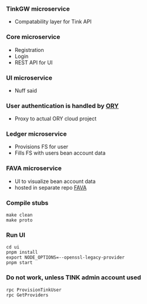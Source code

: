 ### TinkGW microservice
- Compatability layer for Tink API

### Core microservice
- Registration
- Login
- REST API for UI

### UI microservice
- Nuff said

### User authentication is handled by [ORY](https://console.ory.sh/)
- Proxy to actual ORY cloud project

### Ledger microservice
- Provisions FS for user
- Fills FS with users bean account data

### FAVA microservice
- UI to visualize bean account data
- hosted in separate repo [FAVA](https://github.com/Goofy-Goof/fava)

### Compile stubs
    make clean
    make proto

### Run UI
    cd ui
    pnpm install
    export NODE_OPTIONS=--openssl-legacy-provider
    pnpm start

### Do not work, unless TINK admin account used
    rpc ProvisionTinkUser
    rpc GetProviders

